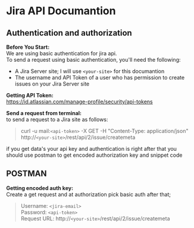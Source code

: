 # **Jira API Documantion**

## **Authentication and authorization**
**Before You Start:**  
We are using basic authentication for jira api.  
To send a request using basic authentication, you'll need the following:
* A Jira Server site; I will use `<your-site>` for this documantion
* The username and API Token of a user who has permission to create issues on your Jira Server site

**Getting API Token:**  
https://id.atlassian.com/manage-profile/security/api-tokens

**Send a request from terminal:**  
to send a request to a Jira site as follows:

>curl -u mail:`<api-token>` -X GET -H "Content-Type: application/json" http://`<your-site>`/rest/api/2/issue/createmeta

if you get data's your api key and authentication is right after that you should use postman to get encoded authorization key and snippet code

## **POSTMAN**
**Getting encoded auth key:**  
Create a get request and at authorization pick basic auth after that;
> Username: `<jira-email>`  
Password: `<api-token>`  
Request URL: http://`<your-site>`/rest/api/2/issue/createmeta

